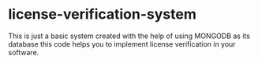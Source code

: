 # license-verification-system

This is just a basic system created with the help of using MONGODB as its database
this code helps you to implement license verification in your software.